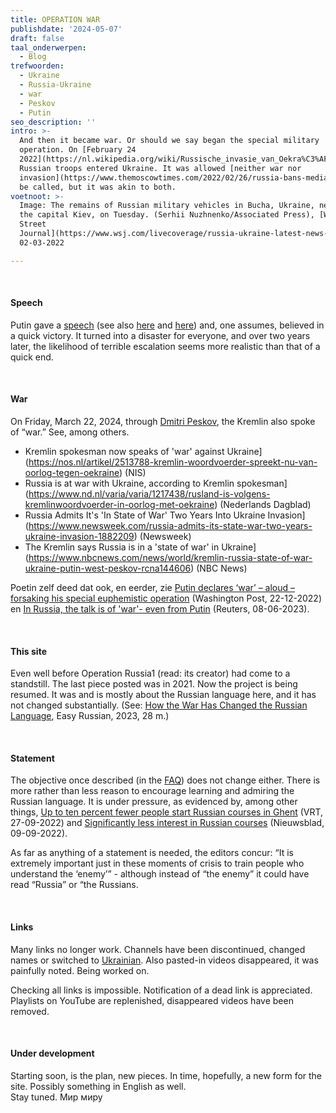 ```yaml
---
title: OPERATION WAR
publishdate: '2024-05-07'
draft: false
taal_onderwerpen:
  - Blog
trefwoorden:
  - Ukraine
  - Russia-Ukraine
  - war
  - Peskov
  - Putin
seo_description: ''
intro: >-
  And then it became war. Or should we say began the special military
  operation. On [February 24
  2022](https://nl.wikipedia.org/wiki/Russische_invasie_van_Oekra%C3%AFne_sinds_2022)
  Russian troops entered Ukraine. It was allowed [neither war nor
  invasion](https://www.themoscowtimes.com/2022/02/26/russia-bans-media-outlets-from-using-words-war-invasion-a76605)
  be called, but it was akin to both.
voetnoot: >-
  Image: The remains of Russian military vehicles in Bucha, Ukraine, near
  the capital Kiev, on Tuesday. (Serhii Nuzhnenko/Associated Press), [Wall
  Street
  Journal](https://www.wsj.com/livecoverage/russia-ukraine-latest-news-2022-03-02/card/russia-gives-first-count-of-casualties-in-ukraine-war-zL5daZJUoOL2c9JasTAa),
  02-03-2022

---
```


<wr/>
<wr/>

<br/>

#### Speech

Putin gave a [speech](https://youtu.be/1qS6J-WbTD8?si=QbUXxh1JGA0MCck9) (see also [here](https://www.vrt.be/vrtnws/nl/2022/02/24/letterlijk-zo-kondigde-russische-president-poetin-de-aanval-op/) and [here](https://www.spectator.co.uk/article/full-text-putin-s-declaration-of-war-on-ukraine/)) and, one assumes, believed in a quick victory. It turned into a disaster for everyone, and over two years later, the likelihood of terrible escalation seems more realistic than that of a quick end.


<wr/>
<wr/>

<br/>



#### War

On Friday, March 22, 2024, through [Dmitri Peskov](https://nl.wikipedia.org/wiki/Dmitri_Peskov), the Kremlin also spoke of “war.” See, among others.

- Kremlin spokesman now speaks of 'war' against Ukraine](https://nos.nl/artikel/2513788-kremlin-woordvoerder-spreekt-nu-van-oorlog-tegen-oekraine) (NIS)
- Russia is at war with Ukraine, according to Kremlin spokesman](https://www.nd.nl/varia/varia/1217438/rusland-is-volgens-kremlinwoordvoerder-in-oorlog-met-oekraine) (Nederlands Dagblad)
- Russia Admits It's 'In State of War' Two Years Into Ukraine Invasion](https://www.newsweek.com/russia-admits-its-state-war-two-years-ukraine-invasion-1882209) (Newsweek)
- The Kremlin says Russia is in a 'state of war' in Ukraine](https://www.nbcnews.com/news/world/kremlin-russia-state-of-war-ukraine-putin-west-peskov-rcna144606) (NBC News)


Poetin zelf deed dat ook, en eerder, zie [Putin declares ‘war’ – aloud – forsaking his special euphemistic operation](https://www.washingtonpost.com/world/2022/12/22/putin-war-ukraine-special-operation/) (Washington Post, 22-12-2022) en [In Russia, the talk is of 'war'- even from Putin](https://www.reuters.com/world/europe/russia-talk-is-war-even-putin-2023-06-08/) (Reuters, 08-06-2023).

<wr/>
<wr/>

<br/>

#### This site

Even well before Operation Russia1 (read: its creator) had come to a standstill. The last piece posted was in 2021. Now the project is being resumed. It was and is mostly about the Russian language here, and it has not changed substantially. (See: [How the War Has Changed the Russian Language](https://youtu.be/DBQT5yjqeco?si=DAV-GQ68I4JSSeG6), Easy Russian, 2023, 28 m.)

<wr/>
<wr/>

<br/>


#### Statement

The objective once described (in the [FAQ](https://www.rusland1.nl/en/faq/)) does not change either. There is more rather than less reason to encourage learning and admiring the Russian language. It is under pressure, as evidenced by, among other things, [Up to ten percent fewer people start Russian courses in Ghent](https://www.vrt.be/vrtnws/nl/2022/09/27/tot-tien-procent-minder-mensen-beginnen-aan-opleiding-russisch-i/) (VRT, 27-09-2022) and [Significantly less interest in Russian courses](https://www.nieuwsblad.be/cnt/dmf20220908_96112619) (Nieuwsblad, 09-09-2022).

As far as anything of a statement is needed, the editors concur: “It is extremely important just in these moments of crisis to train people who understand the ‘enemy’” - although instead of “the enemy” it could have read “Russia” or “the Russians.

<wr/>
<wr/>
<wr/>

<br/>


#### Links

Many links no longer work. Channels have been discontinued, changed names or switched to [Ukrainian](https://www.youtube.com/channel/UCQg2AzkYEueS5giD84wxLdg/featured).
Also pasted-in videos disappeared, it was painfully noted. Being worked on.

Checking all links is impossible. Notification of a dead link is appreciated.
Playlists on YouTube are replenished, disappeared videos have been removed.


<wr/>
<wr/>

<br/>

 
#### Under development

Starting soon, is the plan, new pieces. In time, hopefully, a new form for the site. Possibly something in English as well.<br/>
Stay tuned. Мир миру